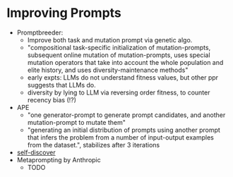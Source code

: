 # Improving Prompts
- Promptbreeder: 
	- Improve both task and mutation prompt via genetic algo. 
	- "compositional task-specific initialization of mutation-prompts, subsequent online mutation of mutation-prompts, uses special mutation operators that take into account the whole population and elite history, and uses diversity-maintenance methods"
	- early expts: LLMs do not understand fitness values, but other ppr suggests that LLMs do.
	- diversity by lying to LLM via reversing order fitness, to counter recency bias (!?)
- APE 
	- "one generator-prompt to generate prompt candidates, and another mutation-prompt to mutate them"
	- "generating an initial distribution of prompts using another prompt that infers the problem from a number of input-output examples from the dataset.", stabilizes after 3 iterations
- [self-discover](../papers/self-discover.md)
- Metaprompting by Anthropic
	- TODO